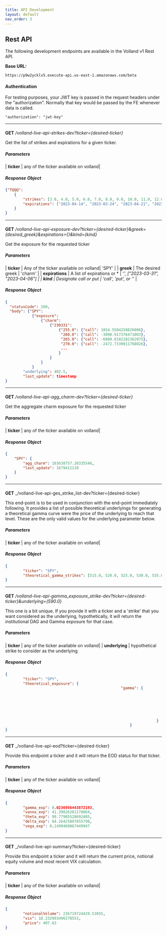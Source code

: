 ```yaml
---
title: API Development
layout: default
nav_order: 3
---
```


## Rest API

The following development endpoints are available in the Volland v1 Rest API.

**Base URL:**

`https://p9w2ycklv5.execute-api.us-east-1.amazonaws.com/beta`

#### Authentication

For testing purposes, your JWT key is passed in the request headers under the "authorization". Normally that key would be passed by the FE whenever data is called.

`"authorization": "jwt-key"`

____________________________________________________________________________

#### 

**GET** _/volland-live-api-strikes-dev?ticker={desired-ticker}_


Get the list of strikes and expirations for a given ticker.

##### Parameters

| **ticker** | any of the ticker available on volland|


##### Response Object

```json
{"TQQQ": 
	{
		"strikes": [3.0, 4.0, 5.0, 6.0, 7.0, 8.0, 9.0, 10.0, 11.0, 12.0, 13.0, 14.0, 15.0, 16.5, 16.0, 18.5, 19.5, 20.5, 21.0, 19.0, 23.0, 24.5, 25.0, 26.5, 27.5, 24.0, 27.0, 26.0, 28.0, 29.0, 31.0, 32.0, 34.0, 35.0, 30.5, 37.0, 38.0, 39.0, 40.0, 33.0, 42.5, 36.0, 37.5, 45.0, 47.5, 50.0, 52.5, 55.0, 57.5, 60.0, 62.5, 65.0, 67.5, 68.5, 69.0, 70.0, 71.5, 71.0, 73.5, 74.0, 75.0, 72.0, 77.0, 78.0, 79.5, 80.0, 79.0, 82.5, 81.5, 80.5, 85.0, 17.0, 17.5, 87.5, 81.0, 90.0, 18.0, 92.5, 95.0, 97.5, 100.0, 20.0, 102.5, 105.0, 21.5, 107.5, 110.0, 22.5, 22.0, 112.5, 115.0, 23.5, 117.5, 120.0, 122.5, 125.0, 25.5, 127.5, 130.0, 132.5, 135.0, 28.5, 29.5, 30.0, 31.5, 32.5, 69.5, 70.5, 14.5, 72.5, 73.0, 74.5, 75.5, 15.5, 76.0, 76.5, 77.5, 78.5, 82.0, 83.0], 
		"expirations": ["2023-04-14", "2023-03-24", "2023-04-21", "2023-04-28", "2023-04-06", "2024-01-19", "2023-03-17", "2023-03-31", "2023-09-15", "2023-06-16", "2025-01-17"]
	}
}
```

____________________________________________________________________________

#### 

**GET** _/volland-live-api-exposure-dev?ticker={desired-ticker}&greek={desired_greek}&expirations={}&kind={kind}_


Get the exposure for the requested ticker

##### Parameters

| **ticker**      | Any of the ticker available on volland| 'SPY'                             |
| **greek**       | The desired greek                     | 'charm'                           |
| **expirations** | A list of expirations or *            | '*', ["2023-03-31", "2023-04-06"] |
| **kind**        | Designate call or put                 | 'call', 'put', or '*'             |


##### Response Object

```json
{
  "statusCode": 200,
  "body": {"SPY": 
  			{"exposure": 
  				{"charm": 
  					{"230331": 
  						{"255.0": {"call": 1854.5504258826006},
  						 "260.0": {"call": -3090.917376471003},
  						 "265.0": {"call": -6800.0182282362075},
  						 "270.0": {"call": -2472.7339011768026},
  						 ...
  						}
  					}
  				}
  			}
		"underlying": 402.5,
  		"last_update": timestamp
}
```


____________________________________________________________________________

#### 

**GET** _/volland-live-api-agg_charm-dev?ticker={desired-ticker}_


Get the aggregate charm exposure for the requested ticker

##### Parameters

| **ticker** | any of the ticker available on volland|


##### Response Object

```json
{
	"SPY": {
		"agg_charm": 103638757.20335546, 
		"last_update": 1679411110
	}
}
```


____________________________________________________________________________

#### 

**GET** _/volland-live-api-ges_strike_list-dev?ticker={desired-ticker}


This end-point is to be used in conjunction with the end-point immediately following. It provides a list of possible theoretical underlyings for generating a theoretical gamma curve were the price of the underlying to reach that level. These are the only valid values for the underlying parameter below.

##### Parameters

| **ticker** | any of the ticker available on volland|


##### Response Object

```json
{
		"ticker": "SPY", 
		"theoretical_gamma_strikes": [515.0, 520.0, 525.0, 530.0, 535.0, 540.0, 545.0, 550.0, 555.0, 560.0, 565.0, 570.0, 575.0, 580.0, 585.0, 590.0, 595.0, 600.0, 605.0,...]
}
```

____________________________________________________________________________

#### 

**GET** _/volland-live-api-gamma_exposure_strike-dev?ticker={desired-ticker}&underlying={590.0}_


This one is a bit unique. If you provide it with a ticker and a 'strike' that you want considered as the underlying, hypothetically, it will return the institutional DAG and Gamma exposure for that case.

##### Parameters

| **ticker** | any of the ticker available on volland|
| **underlying** | hypothetical strike to consider as the underlying


##### Response Object

```json
{
		"ticker": "SPY",
		"theoretical_exposure": {
													"gamma": {
																		"2023-04-11": {"330.0": {"call": 0.0, "put": 0.0}, 
																									"336.0": {"put": 0.0},
																									"337.0": {"put": 0.0},
																									...
																								}
																		...
																	}
														}
}
```


____________________________________________________________________________

#### 

**GET** _/volland-live-api-eod?ticker={desired-ticker}


Provide this endpoint a ticker and it will return the EOD status for that ticker.

##### Parameters

| **ticker** | any of the ticker available on volland|


##### Response Object

```json
{
		"gamma_exp": 0.0236956443872193,
		"vanna_exp": 41.39826201178064,
		"theta_exp": 99.77985528692405,
		"delta_exp": 64.26425897855798,
		"vega_exp": 0.1499460067449947
}
```


____________________________________________________________________________

#### 

**GET** _/volland-live-api-summary?ticker={desired-ticker}


Provide this endpoint a ticker and it will return the current price, notional equity volume and most recent VIX calculation.

##### Parameters

| **ticker** | any of the ticker available on volland|


##### Response Object

```json
{
		"notionalVolume": 236719724429.53055,
		"vix": 18.232903496278553,
		"price": 407.63
}
```